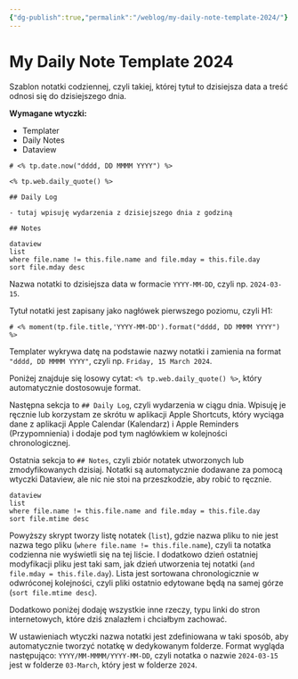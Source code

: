```yaml
---
{"dg-publish":true,"permalink":"/weblog/my-daily-note-template-2024/"}
---
```



# My Daily Note Template 2024

Szablon notatki codziennej, czyli takiej, której tytuł to dzisiejsza data a treść odnosi się do dzisiejszego dnia.

**Wymagane wtyczki:**

- Templater
- Daily Notes
- Dataview

~~~
# <% tp.date.now("dddd, DD MMMM YYYY") %>

<% tp.web.daily_quote() %>

## Daily Log

- tutaj wpisuję wydarzenia z dzisiejszego dnia z godziną

## Notes

dataview
list
where file.name != this.file.name and file.mday = this.file.day
sort file.mday desc

~~~

Nazwa notatki to dzisiejsza data w formacie `YYYY-MM-DD`, czyli np. `2024-03-15`.

Tytuł notatki jest zapisany jako nagłówek pierwszego poziomu, czyli H1:

`# <% moment(tp.file.title,'YYYY-MM-DD').format("dddd, DD MMMM YYYY") %>`

Templater wykrywa datę na podstawie nazwy notatki i zamienia na format `"dddd, DD MMMM YYYY"`, czyli np. `Friday, 15 March 2024`. 

Poniżej znajduje się losowy cytat: `<% tp.web.daily_quote() %>`, który automatycznie dostosowuje format.

Następna sekcja to `## Daily Log`, czyli wydarzenia w ciągu dnia. Wpisuję je ręcznie lub korzystam ze skrótu w aplikacji Apple Shortcuts, który wyciąga dane z aplikacji Apple Calendar (Kalendarz) i Apple Reminders (Przypomnienia) i dodaje pod tym nagłówkiem w kolejności chronologicznej.

Ostatnia sekcja to `## Notes`, czyli zbiór notatek utworzonych lub zmodyfikowanych dzisiaj. Notatki są automatycznie dodawane za pomocą wtyczki Dataview, ale nic nie stoi na przeszkodzie, aby robić to ręcznie.

~~~
dataview
list
where file.name != this.file.name and file.mday = this.file.day
sort file.mtime desc

~~~

Powyższy skrypt tworzy listę notatek (`list`), gdzie nazwa pliku to nie jest nazwa tego pliku (`where file.name != this.file.name`), czyli ta notatka codzienna nie wyświetli się na tej liście. I dodatkowo dzień ostatniej modyfikacji pliku jest taki sam, jak dzień utworzenia tej notatki (`and file.mday = this.file.day`). Lista jest sortowana chronologicznie w odwróconej kolejności, czyli pliki ostatnio edytowane będą na samej górze (`sort file.mtime desc`).

Dodatkowo poniżej dodaję wszystkie inne rzeczy, typu linki do stron internetowych, które dziś znalazłem i chciałbym zachować.

W ustawieniach wtyczki nazwa notatki jest zdefiniowana w taki sposób, aby automatycznie tworzyć notatkę w dedykowanym folderze. Format wygląda następująco: `YYYY/MM-MMMM/YYYY-MM-DD`, czyli notatka o nazwie `2024-03-15` jest w folderze `03-March`, który jest w folderze `2024`.
